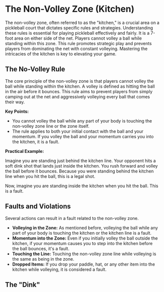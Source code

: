 # The Non-Volley Zone (Kitchen)

The non-volley zone, often referred to as the "kitchen," is a crucial area on a pickleball court that dictates specific rules and strategies. Understanding these rules is essential for playing pickleball effectively and fairly. It is a 7-foot area on either side of the net. Players cannot volley a ball while standing within this zone. This rule promotes strategic play and prevents players from dominating the net with constant volleying. Mastering the intricacies of the kitchen is key to elevating your game.

## The No-Volley Rule

The core principle of the non-volley zone is that players cannot volley the ball while standing within the kitchen. A volley is defined as hitting the ball in the air before it bounces. This rule aims to prevent players from simply camping out at the net and aggressively volleying every ball that comes their way.

**Key Points:**

*   You cannot volley the ball while any part of your body is touching the non-volley zone line or the zone itself.
*   The rule applies to both your initial contact with the ball and your momentum. If you volley the ball and your momentum carries you into the kitchen, it is a fault.

**Practical Example:**

Imagine you are standing just behind the kitchen line. Your opponent hits a soft dink shot that lands just inside the kitchen. You rush forward and volley the ball before it bounces. Because you were standing behind the kitchen line when you hit the ball, this is a legal shot.

Now, imagine you are standing inside the kitchen when you hit the ball. This is a fault.

## Faults and Violations

Several actions can result in a fault related to the non-volley zone.

*   **Volleying in the Zone:** As mentioned before, volleying the ball while any part of your body is touching the kitchen or the kitchen line is a fault.
*   **Momentum into the Zone:** Even if you initially volley the ball outside the kitchen, if your momentum causes you to step into the kitchen before the ball bounces, it's a fault.
*   **Touching the Line:** Touching the non-volley zone line while volleying is the same as being in the zone.
*   **Dropped Items:** If you drop your paddle, hat, or any other item into the kitchen while volleying, it is considered a fault.

## The "Dink"